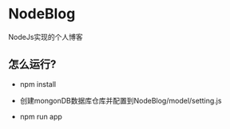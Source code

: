 # NodeBlog
NodeJs实现的个人博客

## 怎么运行?

- npm install

- 创建mongonDB数据库仓库并配置到NodeBlog/model/setting.js

- npm run app
